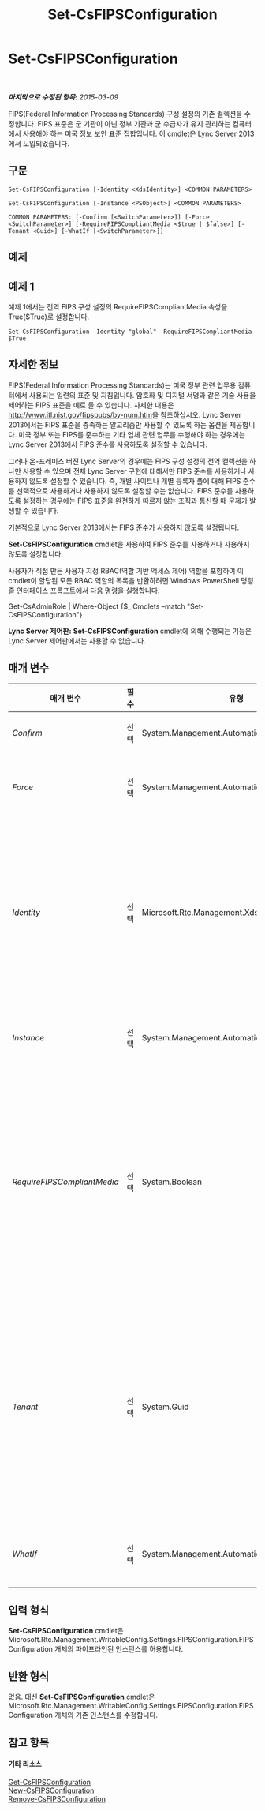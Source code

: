 ﻿---
title: Set-CsFIPSConfiguration
TOCTitle: Set-CsFIPSConfiguration
ms:assetid: 920f58ce-e175-41ac-b681-5ac873091593
ms:mtpsurl: https://technet.microsoft.com/ko-kr/library/JJ205084(v=OCS.15)
ms:contentKeyID: 49304394
ms.date: 08/24/2015
mtps_version: v=OCS.15
ms.translationtype: HT
---

# Set-CsFIPSConfiguration

 

_**마지막으로 수정된 항목:** 2015-03-09_

FIPS(Federal Information Processing Standards) 구성 설정의 기존 컬렉션을 수정합니다. FIPS 표준은 군 기관이 아닌 정부 기관과 군 수급자가 유지 관리하는 컴퓨터에서 사용해야 하는 미국 정보 보안 표준 집합입니다. 이 cmdlet은 Lync Server 2013에서 도입되었습니다.

## 구문

    Set-CsFIPSConfiguration [-Identity <XdsIdentity>] <COMMON PARAMETERS>

    Set-CsFIPSConfiguration [-Instance <PSObject>] <COMMON PARAMETERS>

    COMMON PARAMETERS: [-Confirm [<SwitchParameter>]] [-Force <SwitchParameter>] [-RequireFIPSCompliantMedia <$true | $false>] [-Tenant <Guid>] [-WhatIf [<SwitchParameter>]]

## 예제

## 예제 1

예제 1에서는 전역 FIPS 구성 설정의 RequireFIPSCompliantMedia 속성을 True($True)로 설정합니다.

    Set-CsFIPSConfiguration -Identity "global" -RequireFIPSCompliantMedia $True

## 자세한 정보

FIPS(Federal Information Processing Standards)는 미국 정부 관련 업무용 컴퓨터에서 사용되는 일련의 표준 및 지침입니다. 암호화 및 디지털 서명과 같은 기술 사용을 제어하는 FIPS 표준을 예로 들 수 있습니다. 자세한 내용은 <http://www.itl.nist.gov/fipspubs/by-num.htm>을 참조하십시오. Lync Server 2013에서는 FIPS 표준을 충족하는 알고리즘만 사용할 수 있도록 하는 옵션을 제공합니다. 미국 정부 또는 FIPS를 준수하는 기타 업체 관련 업무를 수행해야 하는 경우에는 Lync Server 2013에서 FIPS 준수를 사용하도록 설정할 수 있습니다.

그러나 온-프레미스 버전 Lync Server의 경우에는 FIPS 구성 설정의 전역 컬렉션을 하나만 사용할 수 있으며 전체 Lync Server 구현에 대해서만 FIPS 준수를 사용하거나 사용하지 않도록 설정할 수 있습니다. 즉, 개별 사이트나 개별 등록자 풀에 대해 FIPS 준수를 선택적으로 사용하거나 사용하지 않도록 설정할 수는 없습니다. FIPS 준수를 사용하도록 설정하는 경우에는 FIPS 표준을 완전하게 따르지 않는 조직과 통신할 때 문제가 발생할 수 있습니다.

기본적으로 Lync Server 2013에서는 FIPS 준수가 사용하지 않도록 설정됩니다.

**Set-CsFIPSConfiguration** cmdlet을 사용하여 FIPS 준수를 사용하거나 사용하지 않도록 설정합니다.

사용자가 직접 만든 사용자 지정 RBAC(역할 기반 액세스 제어) 역할을 포함하여 이 cmdlet이 할당된 모든 RBAC 역할의 목록을 반환하려면 Windows PowerShell 명령줄 인터페이스 프롬프트에서 다음 명령을 실행합니다.

Get-CsAdminRole | Where-Object {$\_.Cmdlets –match "Set-CsFIPSConfiguration"}

**Lync Server 제어판:** **Set-CsFIPSConfiguration** cmdlet에 의해 수행되는 기능은 Lync Server 제어판에서는 사용할 수 없습니다.

## 매개 변수


<table>
<colgroup>
<col style="width: 25%" />
<col style="width: 25%" />
<col style="width: 25%" />
<col style="width: 25%" />
</colgroup>
<thead>
<tr class="header">
<th>매개 변수</th>
<th>필수</th>
<th>유형</th>
<th>설명</th>
</tr>
</thead>
<tbody>
<tr class="odd">
<td><p><em>Confirm</em></p></td>
<td><p>선택</p></td>
<td><p>System.Management.Automation.SwitchParameter</p></td>
<td><p>명령을 실행하기 전에 확인 메시지를 표시합니다.</p></td>
</tr>
<tr class="even">
<td><p><em>Force</em></p></td>
<td><p>선택</p></td>
<td><p>System.Management.Automation.SwitchParameter</p></td>
<td><p>명령을 실행할 때 발생할 수 있는 심각하지 않은 오류 메시지를 표시하지 않습니다.</p></td>
</tr>
<tr class="odd">
<td><p><em>Identity</em></p></td>
<td><p>선택</p></td>
<td><p>Microsoft.Rtc.Management.Xds.XdsIdentity</p></td>
<td><p>수정할 FIPS 구성 설정의 고유 ID입니다. Lync Server 2013에서는 FIPS 설정의 전역 컬렉션을 하나만 지원하므로 수정할 수 있는 컬렉션은 전역 컬렉션뿐입니다.</p>
<p>-Identity global</p>
<p>이 매개 변수를 포함하지 않으면 <strong>Set-CsFIPSConfiguration</strong> cmdlet은 전역 컬렉션을 수정합니다.</p></td>
</tr>
<tr class="even">
<td><p><em>Instance</em></p></td>
<td><p>선택</p></td>
<td><p>System.Management.Automation.PSObject</p></td>
<td><p>개별 매개 변수 값을 설정하는 대신 cmdlet에 개체에 대한 참조를 전달할 수 있습니다.</p></td>
</tr>
<tr class="odd">
<td><p><em>RequireFIPSCompliantMedia</em></p></td>
<td><p>선택</p></td>
<td><p>System.Boolean</p></td>
<td><p>True로 설정하면 Lync Server 2013에서는 인증 및 권한 부여에 FIPS 호환 알고리즘을 사용하는 엔터티와의 미디어 세션만 허용합니다.</p>
<p>FIPS를 준수해야 하는 경우 사용자들이 더 이상 Microsoft Lync Server 2010 A/V 에지 서버를 사용하여 시스템에 연결할 수 없으며, 모든 에지 서버를 Lync 2013로 업그레이드해야 합니다.</p>
<p>기본값은 False입니다.</p></td>
</tr>
<tr class="even">
<td><p><em>Tenant</em></p></td>
<td><p>선택</p></td>
<td><p>System.Guid</p></td>
<td><p>FIPS 구성 설정을 수정할 비즈니스용 Skype Online 테넌트 계정의 GUID(Globally Unique Identifier)입니다. 예를 들면 다음과 같습니다.</p>
<p>–Tenant &quot;38aad667-af54-4397-aaa7-e94c79ec2308&quot;</p>
<p>다음 명령을 실행하여 각 테넌트에 대해 테넌트 ID를 반환할 수 있습니다.</p>
<p>Get-CsTenant | Select-Object DisplayName, TenantID</p></td>
</tr>
<tr class="odd">
<td><p><em>WhatIf</em></p></td>
<td><p>선택</p></td>
<td><p>System.Management.Automation.SwitchParameter</p></td>
<td><p>명령을 실제로 실행하지 않고도 명령이 실행될 경우 발생할 수 있는 현상을 설명합니다.</p></td>
</tr>
</tbody>
</table>


## 입력 형식

**Set-CsFIPSConfiguration** cmdlet은 Microsoft.Rtc.Management.WritableConfig.Settings.FIPSConfiguration.FIPSConfiguration 개체의 파이프라인된 인스턴스를 허용합니다.

## 반환 형식

없음. 대신 **Set-CsFIPSConfiguration** cmdlet은 Microsoft.Rtc.Management.WritableConfig.Settings.FIPSConfiguration.FIPSConfiguration 개체의 기존 인스턴스를 수정합니다.

## 참고 항목

#### 기타 리소스

[Get-CsFIPSConfiguration](get-csfipsconfiguration.md)  
[New-CsFIPSConfiguration](new-csfipsconfiguration.md)  
[Remove-CsFIPSConfiguration](remove-csfipsconfiguration.md)

